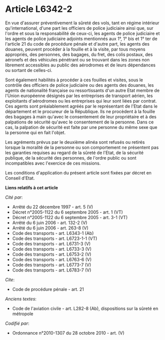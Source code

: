 # Article L6342-2

En vue d'assurer préventivement la sûreté des vols, tant en régime intérieur qu'international, d'une part les officiers de
police judiciaire ainsi que, sur l'ordre et sous la responsabilité de ceux-ci, les agents de police judiciaire et les agents
de police judiciaire adjoints mentionnés aux 1°, 1° bis et 1° ter de l'article 21 du code de procédure pénale et d'autre
part, les agents des douanes, peuvent procéder à la fouille et à la visite, par tous moyens appropriés, des personnes, des
bagages, du fret, des colis postaux, des aéronefs et des véhicules pénétrant ou se trouvant dans les zones non librement
accessibles au public des aérodromes et de leurs dépendances ou sortant de celles-ci.

Sont également habilités à procéder à ces fouilles et visites, sous le contrôle des officiers de police judiciaire ou des
agents des douanes, les agents de nationalité française ou ressortissants d'un autre Etat membre de l'Union européenne
désignés par les entreprises de transport aérien, les exploitants d'aérodromes ou les entreprises qui leur sont liées par
contrat. Ces agents sont préalablement agréés par le représentant de l'Etat dans le département et le procureur de la
République. Ils ne procèdent à la fouille des bagages à main qu'avec le consentement de leur propriétaire et à des palpations
de sécurité qu'avec le consentement de la personne. Dans ce cas, la palpation de sécurité est faite par une personne du même
sexe que la personne qui en fait l'objet.

Les agréments prévus par le deuxième alinéa sont refusés ou retirés lorsque la moralité de la personne ou son comportement ne
présentent pas les garanties requises au regard de la sûreté de l'Etat, de la sécurité publique, de la sécurité des
personnes, de l'ordre public ou sont incompatibles avec l'exercice de ces missions.

Les conditions d'application du présent article sont fixées par décret en Conseil d'Etat.

**Liens relatifs à cet article**

_Cité par_:

  - Arrêté du 22 décembre 1997 - art. 5 (V)
  - Décret n°2005-1122 du 6 septembre 2005 - art. 1 (VT)
  - Décret n°2005-1122 du 6 septembre 2005 - art. 3-1 (VT)
  - Arrêté du 6 juin 2006 - art. 132-2 (V)
  - Arrêté du 6 juin 2006 - art. 263-8 (V)
  - Code des transports - art. L6343-1 (Ab)
  - Code des transports - art. L6723-1-1 (VT)
  - Code des transports - art. L6731-3 (V)
  - Code des transports - art. L6733-3 (V)
  - Code des transports - art. L6753-2 (V)
  - Code des transports - art. L6763-6 (V)
  - Code des transports - art. L6773-7 (V)
  - Code des transports - art. L6783-7 (V)

_Cite_:

  - Code de procédure pénale - art. 21

_Anciens textes_:

  - Code de l'aviation civile - art. L282-8 (Ab), dispositions sur la sûreté en métropole

_Codifié par_:

  - Ordonnance n°2010-1307 du 28 octobre 2010 - art. (V)
